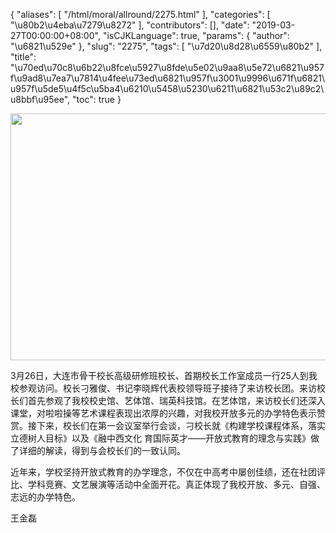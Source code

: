 {
    "aliases": [
        "/html/moral/allround/2275.html"
    ],
    "categories": [
        "\u80b2\u4eba\u7279\u8272"
    ],
    "contributors": [],
    "date": "2019-03-27T00:00:00+08:00",
    "isCJKLanguage": true,
    "params": {
        "author": "\u6821\u529e"
    },
    "slug": "2275",
    "tags": [
        "\u7d20\u8d28\u6559\u80b2"
    ],
    "title": "\u70ed\u70c8\u6b22\u8fce\u5927\u8fde\u5e02\u9aa8\u5e72\u6821\u957f\u9ad8\u7ea7\u7814\u4fee\u73ed\u6821\u957f\u3001\u9996\u671f\u6821\u957f\u5de5\u4f5c\u5ba4\u6210\u5458\u5230\u6211\u6821\u53c2\u89c2\u8bbf\u95ee",
    "toc": true
}


<img
    src="https://cdn.tfls.online/mirror/full/a8b1713f8b9c22725dd1b57a3cc7faa4dc80ea6d.jpg"
    style="display:block;margin-left:auto;margin-right:auto;"
    decoding="async"
    fetchpriority="auto"
    loading="lazy"
    height="395"
    width="593"
/>




  





3月26日，大连市骨干校长高级研修班校长、首期校长工作室成员一行25人到我校参观访问。校长刁雅俊、书记李晓辉代表校领导班子接待了来访校长团。来访校长们首先参观了我校校史馆、艺体馆、瑞英科技馆。在艺体馆，来访校长们还深入课堂，对啦啦操等艺术课程表现出浓厚的兴趣，对我校开放多元的办学特色表示赞赏。接下来，校长们在第一会议室举行会谈，刁校长就《构建学校课程体系，落实立德树人目标》以及《融中西文化 育国际英才——开放式教育的理念与实践》做了详细的解读，得到与会校长们的一致认同。




近年来，学校坚持开放式教育的办学理念，不仅在中高考中屡创佳绩，还在社团评比、学科竞赛、文艺展演等活动中全面开花。真正体现了我校开放、多元、自强、志远的办学特色。





 王金磊



  




